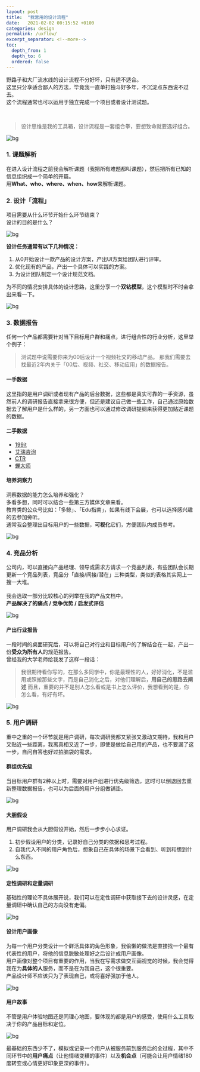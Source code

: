 ```yaml
---
layout: post
title:  "我常用的设计流程"
date:   2021-02-02 00:15:52 +0100
categories: design
permalink: /uxflow/
excerpt_separator: <!--more-->
toc:
  depth_from: 1
  depth_to: 6
  ordered: false
---
```



野路子和大厂流水线的设计流程不分好坏，只有适不适合。<br>
这里只分享适合鄙人的方法，毕竟我一直单打独斗好多年，不沉淀点东西说不过去。<br>
这个流程通常也可以运用于独立完成一个项目或者设计测试题。
<!--more-->
<br>

> 设计思维是我的工具箱，设计流程是一套组合拳，要想致命就要选好组合。



![bg](https://dosthcool.github.io/blog/img/1_1.png)



### 1. 课题解析

在进入设计流程之前我会解析课题（我把所有难题都叫课题），然后把所有已知的信息组织成一个简单的开篇。<br>
用**What、who、where、when、how**来解析课题。<br>

### 2. 设计「流程」

项目需要从什么环节开始什么环节结束？<br>设计的目的是什么？

![bg](https://dosthcool.github.io/blog/img/1_2.png)

**设计任务通常有以下几种情况：**

1. 从0开始设计一款产品的设计方案，产出UI方案给团队进行评审。
2. 优化现有的产品，产出一个具体可以实践的方案。
3. 为设计团队制定一个设计规范文档。

为不同的情况安排具体的设计思路，这里分享一个**双钻模型**，这个模型时不时会拿出来看一下。

![bg](blog.dosth.cool/assets/img/1_3.png)



### 3. 数据报告

任何一个产品都需要针对当下目标用户群和痛点，进行组合性的行业分析，这里举个例子：
> 测试题中说需要你来为00后设计一个视频社交的移动产品。
那我们需要去找最近2年内关于「00后、视频、社交、移动应用」的数据报告。

#### 一手数据

这里指的是用户调研或者现有产品的后台数据，这些都是真实可靠的一手资源，虽然前人的调研报告直接拿来很方便，但还是建议自己做一些工作，自己通过原始数据去了解用户是什么样的，另一方面也可以通过修改调研提纲来获得更加贴近课题的数据。

#### 二手数据

- [199it](http://www.199it.com)
- [艾瑞咨询](https://www.iresearch.com.cn)
- [CTR](http://www.ctrchina.cn)
- [蝉大师](https://www.chandashi.com)

#### 培养洞察力

洞察数据的能力怎么培养和强化？<br>
多看多想，同时可以结合一些第三方媒体文章来看。<br>
教育类的公众号比如：「多鲸」、「Edu指南」，如果有线下会展，也可以选择感兴趣的去参加旁听。<br>
通常我会整理出目标用户的一些数据，**可视化**它们，方便团队内成员参考。

![bg](https://dosthcool.github.io/blog/img/1_4.png)

### 4. 竞品分析

公司内，可以直接向产品经理、领导或需求方请求一个竞品列表，有些团队会长期更新一个竞品列表，竞品分「直接/间接/潜在」三种类型，类似的表格其实网上一搜一大堆。<br><br>
我会选取一部分比较核心的列举在我的产品文档中。<br>
**产品解决了的痛点 / 竞争优势 / 启发式评估**

![bg](https://dosthcool.github.io/blog/img/1_5.png)

#### 产出行业报告

一段时间的桌面研究后，可以将自己对行业和目标用户的了解结合在一起，产出一份**受众为所有人**的规范报告。<br>
曾经我的大学老师给我发了这样一段话：<br>

> 我很期待看你写的，在那么多同学中，你是最理性的人，好好消化，不是滥用或照搬那些文字，而是自己消化之后，对他们理解后，**用自己的思路去阐述**
> 而且，重要的并不是别人怎么看或是书上怎么评价，我想看到的是，你怎么看，有好有坏。

![bg](https://dosthcool.github.io/blog/img/1_6.png)

### 5. 用户调研

重中之重的一个环节就是用户调研，每次调研我都又紧张又激动又期待，我和用户又贴近一些距离，我离真相又近了一步，即使是做给自己用的产品，也不要漏了这一步，自问自答也好过拍脑袋的需求。

#### 群组优先级

当目标用户群有2种以上时，需要对用户组进行优先级筛选，这时可以倒退回去重新整理数据报告，也可以为后面的用户分组做铺垫。

![bg](https://dosthcool.github.io/blog/img/1_9.png)

#### 大胆假设

用户调研我会从大胆假设开始，然后一步步小心求证。

1. 初步假设用户的分类，记录好自己分类的依据和思考过程。
2. 自我代入不同的用户角色后，想象自己在具体的场景下会看到、听到和想到什么东西。

![bg](https://dosthcool.github.io/blog/img/1_7.png)

#### 定性调研和定量调研

基础性的理论不具体展开说，我们可以在定性调研中获取接下去的设计灵感，在定量调研中确认自己的方向没有走偏。

![bg](https://dosthcool.github.io/blog/img/1_8.png)

#### 设计用户画像

为每一个用户分类设计一个鲜活具体的角色形象，我偷懒的做法是直接找一个最有代表性的用户，将他的信息脱敏处理好之后设计成用户画像。<br>
用户画像对整个项目有重要的作用，当我在写需求做交互画视觉的时候，我会觉得我在为**具体的人**服务，而不是在为我自己，这个很重要。<br>
产品设计师不应该只为了表现自己，或将喜好强加于他人。<br>

![bg](https://dosthcool.github.io/blog/img/1_10.png)

#### 用户故事

不管是用户体验地图还是同理心地图，要体现的都是用户的感受，使用什么工具取决于你的产品目标和定位。<br>

![bg](https://dosthcool.github.io/blog/img/1_11.png)

最基础的东西少不了，模拟或记录一个用户从被服务前到服务后的全过程，其中不同环节中的**用户痛点**（让他情绪变糟的事件）以及**机会点**（可能会让用户情绪180度转变或心情更好印象更深的事件）。

